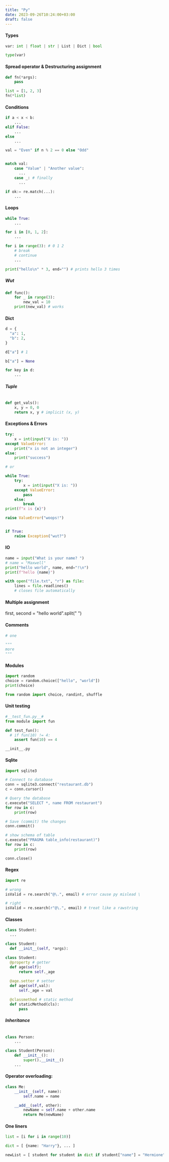```yaml
---
title: "Py"
date: 2023-09-26T10:24:00+03:00
draft: false
---
```


#### Types
```py
var: int | float | str | List | Dict | bool

type(var)
```

#### Spread operator & Destructuring assignment
```py
def fn(*args):
    pass

list = [1, 2, 3]
fn(*list)
```

#### Conditions
```py
if a < x < b:
    ...
elif False:
    ...
else
    ...

val = "Even" if n % 2 == 0 else "Odd"


match val:
    case "Value" | "Another value":
      ...
    case _: # finally
      ...

if ok:= re.match(...):
    ...
```

#### Loops
```py
while True:
    ...

for i in [0, 1, 2]:
    ...

for i in range(3): # 0 1 2
    # break
    # continue
    ...

print("hello\n" * 3, end="") # prints hello 3 times
```

##### Wut
```py
def func():
    for _ in range(3):
        new_val = 10
    print(new_val) # works
```

#### Dict
```py
d = {
  "a": 1,
  "b": 2,
}

d["a"] # 1

b["a"] = None

for key in d:
    ...
```

##### Tuple
```py

def get_vals():
    x, y = 0, 0
    return x, y # implicit (x, y)

```

#### Exceptions & Errors
```py
try:
    x = int(input("X is: "))
except ValueError:
    print("x is not an integer")
else:
    print("success")

# or 

while True:
    try:
        x = int(input("X is: "))
    except ValueError:
        pass
    else:
        break
print(f"x is {x}")

raise ValueError("woops!")
```

```py

if True:
    raise Exception("wut?")
```

#### IO
```py
name = input("What is your name? ")
# name = "Maxwell"
print("hello world", name, end="!\n")
print(f"hello {name}")
```

```py
with open("file.txt", "r") as file:
    lines = file.readlines()
    # closes file automatically
```

#### Multiple assignment
first, second = "hello world".split(" ")

#### Comments
```py
# one

"""
more
"""
```

#### Modules
```py
import random
choice = random.choice(["hello", "world"])
print(choice)

from random import choice, randint, shuffle
```

#### Unit testing
```py
#__test_fun.py__#
from module import fun

def test_fun():
  # if fun(10) != 4:
    assert fun(10) == 4
```

```
__init__.py
```

#### Sqlite
```py
import sqlite3

# Connect to database
conn = sqlite3.connect("restaurant.db")
c = conn.cursor()

# Query the database
c.execute("SELECT *, name FROM restaurant")
for row in c:
    print(row)

# Save (commit) the changes
conn.commit()

# show schema of table
c.execute("PRAGMA table_info(restaurant)")
for row in c:
    print(row)

conn.close()
```

#### Regex
```py
import re

# wrong
isValid = re.search("@\.", email) # error cause py mislead \

# right
isValid = re.search(r"@\.", email) # treat like a rawstring
```

#### Classes
```py
class Student:
  ...

class Student:
  def __init__(self, *args):

class Student:
  @property # getter
  def age(self):
      return self._age
  
  @age.setter # setter
  def age(self,val):
      self._age = val

  @classmethod # static method
  def staticMethod(cls):
      pass
```

##### Inheritance
```py

class Person:
    ...

class Student(Person):
    def __init__():
        super().__init__()
    ...
```

#### Operator overloading:
```py
class Me:
    __init__(self, name):
        self.name = name

    __add__(self, other):
        newName = self.name + other.name
        return Me(newName)
```


#### One liners
```py
list = [i for i in range(10)]

dict = [ {name: "Harry"}, ... ]

newList = [ student for student in dict if student["name"] = "Hermione" ]]
```
